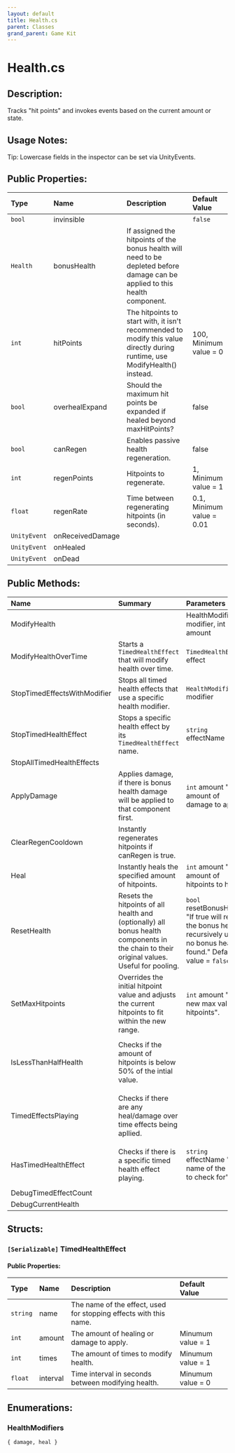 ```yaml
---
layout: default
title: Health.cs
parent: Classes
grand_parent: Game Kit
---
```


# Health.cs

## Description:
Tracks "hit points" and invokes events based on the current amount or state.

## Usage Notes:
 
Tip: Lowercase fields in the inspector can be set via UnityEvents.
 

## Public Properties:

| Type        | Name | Description         | Default Value |
|:-------------|:----|:------------------|:------|
|  `bool` | invinsible |  | `false` |
|  `Health` | bonusHealth | If assigned the hitpoints of the bonus health will need to be depleted before damage can be applied to this health component. |  |
|  `int` | hitPoints | The hitpoints to start with, it isn't recommended to modify this value directly during runtime, use ModifyHealth() instead. | 100, Minimum value = 0 |
|  `bool` | overhealExpand | Should the maximum hit points be expanded if healed beyond maxHitPoints? | false |
|  `bool` | canRegen | Enables passive health regeneration. | false |
|  `int` | regenPoints | Hitpoints to regenerate. | 1, Minimum value = 1 |
|  `float` | regenRate | Time between regenerating hitpoints (in seconds). | 0.1, Minimum value = 0.01 |
|  `UnityEvent` | onReceivedDamage |  |  |
|  `UnityEvent` | onHealed |  |  |
|  `UnityEvent` | onDead |  |  |

## Public Methods:

| Name | Summary      | Parameters | Returns |
|:----|:------------------|:-----------|:--------|
| ModifyHealth |  | HealthModifiers modifier, int amount | `Void` |
| ModifyHealthOverTime   | Starts a `TimedHealthEffect` that will modify health over time. | `TimedHealthEffect` effect | `Void` |
| StopTimedEffectsWithModifier |  Stops all timed health effects that use a specific health modifier.  | `HealthModifiers` modifier | `Void` |
| StopTimedHealthEffect | Stops a specific health effect by its `TimedHealthEffect` name.  | `string` effectName | `Void` |
| StopAllTimedHealthEffects |  |  | `Void` |
| ApplyDamage | Applies damage, if there is bonus health damage will be applied to that component first. | `int` amount "The amount of damage to apply". | `Void` |
| ClearRegenCooldown | Instantly regenerates hitpoints if canRegen is true. |  | `void` |
| Heal | Instantly heals the specified amount of hitpoints. | `int` amount "The amount of hitpoints to heal". | `void` |
| ResetHealth | Resets the hitpoints of all health and (optionally) all bonus health components in the chain to their original values. Useful for pooling. | `bool` resetBonusHealth "If true will reset the bonus health recursively until no bonus health is found." Default value = `false` | `Void` |
| SetMaxHitpoints | Overrides the initial hitpoint value and adjusts the current hitpoints to fit within the new range. | `int` amount "The new max value of hitpoints". | `void` |
| IsLessThanHalfHealth | Checks if the amount of hitpoints is below 50% of the intial value. | | `bool` "true if hitpoints are below 50%". |
| TimedEffectsPlaying | Checks if there are any heal/damage over time effects being apllied. |  | `bool` "true if there are effect playing". |
| HasTimedHealthEffect | Checks if there is a specific timed health effect playing. | `string` effectName "The name of the effect to check for". | `bool` "true if an effect is found". |
| DebugTimedEffectCount |  |  | `void` |
| DebugCurrentHealth |  |  | `void` |


## Structs:

### `[Serializable]` TimedHealthEffect
#### Public Properties:

| Type        | Name | Description | Default Value |
|:------------|:----|:-------------|:--------------|
|  `string` | name | The name of the effect, used for stopping effects with this name. |  |
|  `int` | amount | The amount of healing or damage to apply. | Minumum value = 1 |
|  `int` | times | The amount of times to modify health. | Minumum value = 1 |
|  `float` | interval | Time interval in seconds between modifying health. | Minumum value = 0 |

## Enumerations:

### HealthModifiers

`{ damage, heal }`
